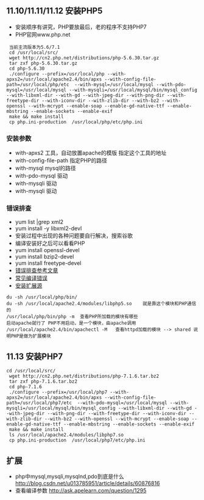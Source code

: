 ## 11.10/11.11/11.12 安装PHP5

* 安装顺序有讲究，PHP要放最后，老的程序不支持PHP7
* PHP官网www.php.net

```
 当前主流版本为5.6/7.1
 cd /usr/local/src/ 
 wget http://cn2.php.net/distributions/php-5.6.30.tar.gz
 tar zxf php-5.6.30.tar.gz
 cd php-5.6.30
 ./configure --prefix=/usr/local/php --with-apxs2=/usr/local/apache2.4/bin/apxs --with-config-file-path=/usr/local/php/etc  --with-mysql=/usr/local/mysql --with-pdo-mysql=/usr/local/mysql --with-mysqli=/usr/local/mysql/bin/mysql_config --with-libxml-dir --with-gd --with-jpeg-dir --with-png-dir --with-freetype-dir --with-iconv-dir --with-zlib-dir --with-bz2 --with-openssl --with-mcrypt --enable-soap --enable-gd-native-ttf --enable-mbstring --enable-sockets --enable-exif
 make && make install
 cp php.ini-production  /usr/local/php/etc/php.ini
```

### 安装参数

* with-apxs2  工具，自动放置apache的模版  指定这个工具的地址
* with-config-file-path  指定PHP的路径
* with-mysql   mysql的路径
* with-pdo-mysql  驱动
* with-mysqli  驱动
* with-mysqli 驱动


### 错误排查

* yum list |grep xml2
* yum install -y libxml2-devl
* 安装过程中出现的各种问题要自行解决，搜索谷歌
* 编译安装好之后可以看看PHP
* yum install openssl-devel
* yum install bzip2-devel
* yum install freetype-devel
* [错误排查参考文章](http://blog.csdn.net/risingsun001/article/details/43705273)
* [常见编译错误](http://lyp.cn/350_how-to-fix-php-compile-errors)
* [安装扩展源](http://www.cnblogs.com/xingmeng/p/4685334.html)

```
du -sh /usr/local/php/bin/
du -sh /usr/local/apache2.4/modules/libphp5.so    就是靠这个模块和PHP通信的
/usr/local/php/bin/php -m  查看PHP所加载的模块有哪些
启动apache就行了 PHP不用启动，是一个模块，由apache调用
/usr/local/apache2.4/bin/apachectl -M   查看httpd加载的模块 --> shared 说明PHP是做为扩展模块
```

## 11.13 安装PHP7

```
cd /usr/local/src/ 
 wget http://cn2.php.net/distributions/php-7.1.6.tar.bz2
 tar zxf php-7.1.6.tar.bz2
 cd php-7.1.6
 ./configure --prefix=/usr/local/php7 --with-apxs2=/usr/local/apache2.4/bin/apxs --with-config-file-path=/usr/local/php7/etc  --with-pdo-mysql=/usr/local/mysql --with-mysqli=/usr/local/mysql/bin/mysql_config --with-libxml-dir --with-gd --with-jpeg-dir --with-png-dir --with-freetype-dir --with-iconv-dir --with-zlib-dir --with-bz2 --with-openssl --with-mcrypt --enable-soap --enable-gd-native-ttf --enable-mbstring --enable-sockets --enable-exif
 make && make install
 ls /usr/local/apache2.4/modules/libphp7.so
 cp php.ini-production  /usr/local/php7/etc/php.ini
```

## 扩展

* php中mysql,mysqli,mysqlnd,pdo到底是什么   http://blog.csdn.net/u013785951/article/details/60876816
* 查看编译参数  http://ask.apelearn.com/question/1295